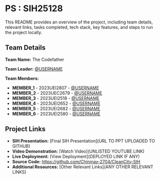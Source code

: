 # PS : SIH25128

This README provides an overview of the project, including team details, relevant links, tasks completed, tech stack, key features, and steps to run the project locally.

## Team Details

**Team Name:** The Codefather

**Team Leader:** [@USERNAME](https://github.com/USERNAME)

**Team Members:**

- **MEMBER_1** - 2023UEI2807 - [@USERNAME](https://github.com/USERNAME)
- **MEMBER_2** - 2023UEC2679 - [@USERNAME](https://github.com/USERNAME)
- **MEMBER_3** - 2023UEI2518 - [@USERNAME](https://github.com/USERNAME)
- **MEMBER_4** - 2023UEI2652 - [@USERNAME](https://github.com/USERNAME)
- **MEMBER_5** - 2023UEI2682 - [@USERNAME](https://github.com/USERNAME)
- **MEMBER_6** - 2023UEI2580 - [@USERNAME](https://github.com/USERNAME)

## Project Links

- **SIH Presentation:** [Final SIH Presentation](URL TO PPT UPLOADED TO GITHUB)
- **Video Demonstration:** [Watch Video](UNLISTED YOUTUBE LINK)
- **Live Deployment:** [View Deployment](DEPLOYED LINK IF ANY)
- **Source Code:** https://github.com/Chinmay-2704/CleanCity-SIH
- **Additional Resources:** [Other Relevant Links](ANY OTHER RELEVANT LINKS)

